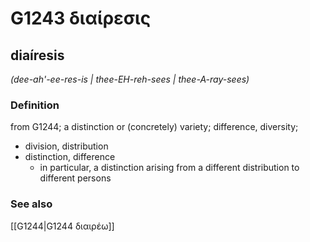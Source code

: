 # G1243 διαίρεσις

## diaíresis

_(dee-ah'-ee-res-is | thee-EH-reh-sees | thee-A-ray-sees)_

### Definition

from G1244; a distinction or (concretely) variety; difference, diversity; 

- division, distribution
- distinction, difference
  - in particular, a distinction arising from a different distribution to different persons

### See also

[[G1244|G1244 διαιρέω]]
